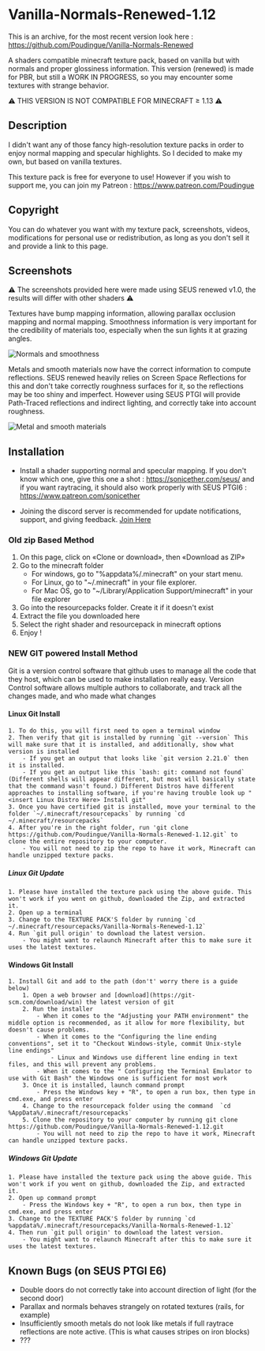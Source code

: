 # Vanilla-Normals-Renewed-1.12

This is an archive, for the most recent version look here : https://github.com/Poudingue/Vanilla-Normals-Renewed

A shaders compatible minecraft texture pack, based on vanilla but with normals and proper glossiness information.
This version (renewed) is made for PBR, but still a WORK IN PROGRESS, so you may encounter some textures with strange behavior.

⚠️ THIS VERSION IS NOT COMPATIBLE FOR MINECRAFT ≥ 1.13 ⚠️

## Description

I didn't want any of those fancy high-resolution texture packs in order to enjoy normal mapping and specular highlights.
So I decided to make my own, but based on vanilla textures.

This texture pack is free for everyone to use! However if you wish to support me, you can join my Patreon : https://www.patreon.com/Poudingue

## Copyright


You can do whatever you want with my texture pack, screenshots, videos, modifications for personal use or redistribution, as long as you don't sell it and provide a link to this page.

## Screenshots

⚠️ The screenshots provided here were made using SEUS renewed v1.0, the results will differ with other shaders ⚠️

Textures have bump mapping information, allowing parallax occlusion mapping and normal mapping.
Smoothness information is very important for the credibility of materials too, especially when the sun lights it at grazing angles.

![Normals and smoothness](https://user-images.githubusercontent.com/18035775/34640565-eb2fc134-f2f4-11e7-9d06-c615fb50aed1.png)

Metals and smooth materials now have the correct information to compute reflections.
SEUS renewed heavily relies on Screen Space Reflections for this and don't take correctly roughness surfaces for it, so the reflections may be too shiny and imperfect. However using SEUS PTGI will provide Path-Traced reflections and indirect lighting, and correctly take into account roughness.

![Metal and smooth materials](https://user-images.githubusercontent.com/18035775/34640564-eb1388de-f2f4-11e7-8597-e132e9cde2db.png)

## Installation

- Install a shader supporting normal and specular mapping. If you don't know which one, give this one a shot : https://sonicether.com/seus/ and if you want raytracing, it should also work properly with SEUS PTGI6 : https://www.patreon.com/sonicether

- Joining the discord server is recommended for update notifications, support, and giving feedback.
  [Join Here](https://discord.gg/bn8S5Z3)

### Old zip Based Method

1. On this page, click on «Clone or download», then «Download as ZIP»
2. Go to the minecraft folder
    - For windows, go to "%appdata%/.minecraft" on your start menu.
    - For Linux, go to "~/.minecraft" in your file explorer.
    - For Mac OS, go to "~/Library/Application Support/minecraft" in your file explorer
3. Go into the resourcepacks folder. Create it if it doesn't exist
4. Extract the file you downloaded here
5. Select the right shader and resourcepack in minecraft options
6. Enjoy !

### NEW GIT powered Install Method

Git is a version control software that github uses to manage all the code that they host, which can be used to make installation really easy.
Version Control software allows multiple authors to collaborate, and track all the changes made, and who made what changes

#### Linux Git Install
    1. To do this, you will first need to open a terminal window
    2. Then verify that git is installed by running `git --version` This will make sure that it is installed, and additionally, show what version is installed
        - If you get an output that looks like `git version 2.21.0` then it is installed.
        - If you get an output like this `bash: git: command not found` (Different shells will appear different, but most will basically state that the command wasn't found.) Different Distros have different approaches to installing software, if you're having trouble look up "<insert Linux Distro Here> Install git"
    3. Once you have certified git is installed, move your terminal to the folder `~/.minecraft/resourcepacks` by running `cd ~/.minecraft/resourcepacks`
    4. After you're in the right folder, run 'git clone https://github.com/Poudingue/Vanilla-Normals-Renewed-1.12.git` to clone the entire repository to your computer.
        - You will not need to zip the repo to have it work, Minecraft can handle unzipped texture packs.

##### Linux Git Update
    1. Please have installed the texture pack using the above guide. This won't work if you went on github, downloaded the Zip, and extracted it.
    2. Open up a terminal
    3. Change to the TEXTURE PACK'S folder by running `cd ~/.minecraft/resourcepacks/Vanilla-Normals-Renewed-1.12`
    4. Run `git pull origin' to download the latest version.
        - You might want to relaunch Minecraft after this to make sure it uses the latest textures.


#### Windows Git Install
    1. Install Git and add to the path (don't' worry there is a guide below)
        1. Open a web browser and [download](https://git-scm.com/download/win) the latest version of git
        2. Run the installer
            - When it comes to the "Adjusting your PATH environment" the middle option is recommended, as it allow for more flexibility, but doesn't cause problems.
            - When it comes to the "Configuring the line ending conventions", set it to "Checkout Windows-style, commit Unix-style line endings"
                - Linux and Windows use different line ending in text files, and this will prevent any problems.
            - When it comes to the " Configuring the Terminal Emulator to use with Git Bash" the Windows one is sufficient for most work
        3. Once it is installed, launch command prompt
            - Press the Windows key + "R", to open a run box, then type in cmd.exe, and press enter
        4. Change to the resourcepack folder using the command  `cd %AppData%/.minecraft/resourcepacks`
        5. Clone the repository to your computer by running git clone https://github.com/Poudingue/Vanilla-Normals-Renewed-1.12.git
            - You will not need to zip the repo to have it work, Minecraft can handle unzipped texture packs.

##### Windows Git Update
    1. Please have installed the texture pack using the above guide. This won't work if you went on github, downloaded the Zip, and extracted it.
    2. Open up command prompt
        - Press the Windows key + "R", to open a run box, then type in cmd.exe, and press enter
    3. Change to the TEXTURE PACK'S folder by running `cd %appdata%/.minecraft/resourcepacks/Vanilla-Normals-Renewed-1.12`
    4. Then run `git pull origin' to download the latest version.
        - You might want to relaunch Minecraft after this to make sure it uses the latest textures.            

## Known Bugs (on SEUS PTGI E6)
- Double doors do not correctly take into account direction of light (for the second door)
- Parallax and normals behaves strangely on rotated textures (rails, for example)
- Insufficiently smooth metals do not look like metals if full raytrace reflections are note active. (This is what causes stripes on iron blocks)
- ???
